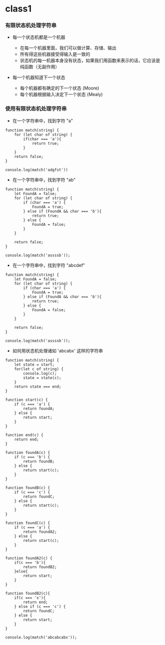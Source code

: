 # class1

### 有限状态机处理字符串

* 每一个状态机都是一个机器
	* 在每一个机器里面，我们可以做计算、存储、输出
	* 所有得这些机器接受得输入是一致的
	* 状态机的每一机器本身没有状态，如果我们用函数来表示的话，它应该是纯函数（无副作用）

* 每一个机器知道下一个状态
	* 每个机器都有确定的下一个状态 (Moore)
	* 每个机器根据输入决定下一个状态 (Mealy)

### 使用有限状态机处理字符串

* 在一个字符串中，找到字符 "a"

```
function match(string) {
	for (let char of string) {
		if(char === 'a'){
			return true;
		}
	}
	return false;
}
		
console.log(match('adgfst'))
```

* 在一个字符串中，找到字符 "ab"

```
function match(string) {
	let FoundA = false;
	for (let char of string) {
		if (char === 'a') {
			FoundA = true;
		} else if (FoundA && char === 'b'){
			return true;
		} else {
			FoundA = false;
		}
	}

	return false;
}
		
console.log(match('assssb'));
```

* 在一个字符串中，找到字符 "abcdef"

```
function match(string) {
	let FoundA = false;
	for (let char of string) {
		if (char === 'a') {
			FoundA = true;
		} else if (FoundA && char === 'b'){
			return true;
		} else {
			FoundA = false;
		}
	}

	return false;
}
		
console.log(match('assssb'));
```


* 如何用状态机处理诸如 'abcabx' 这样的字符串

```
function match(string) {
	let state = start;
	for(let c of string) {
		console.log(c);
		state = state(c);
	}
	return state === end;
}

function start(c) {
	if (c === 'a') {
		return foundA;
	} else {
		return start;
	}
}

function end(c) {
	return end;
}

function foundA(c) {
	if (c === 'b') {
		return foundB;
	} else {
		return start(c);
	}
}

function foundB(c) {
	if (c === 'c') {
		return foundC;
	} else {
		return start(c);
	}
}

function foundC(c) {
	if (c === 'a') {
		return foundA2;
	} else {
		return start(c);
	}
}

function foundA2(c) {
	if(c === 'b'){
		return foundB2;
	}else{
		return start;
	}
}
		
function foundB2(c){
	if(c === 'x'){
		return end;
	} else if (c === 'c') {
		return foundC;
	} else {
		return start;
	}
}

console.log(match('abcabcabx'));
```